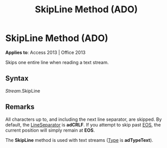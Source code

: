 ﻿---
title: SkipLine Method (ADO)
TOCTitle: SkipLine Method (ADO)
ms:assetid: 419c24c3-6b84-eed0-5884-f2dcd485dc3d
ms:mtpsurl: https://msdn.microsoft.com/library/JJ249187(v=office.15)
ms:contentKeyID: 48544456
ms.date: 09/18/2015
mtps_version: v=office.15
---

# SkipLine Method (ADO)


**Applies to**: Access 2013 | Office 2013

Skips one entire line when reading a text stream.

## Syntax

*Stream*.SkipLine

## Remarks

All characters up to, and including the next line separator, are skipped. By default, the [LineSeparator](lineseparator-property-ado.md) is **adCRLF**. If you attempt to skip past [EOS](eos-property-ado.md), the current position will simply remain at **EOS**.

The **SkipLine** method is used with text streams ([Type](type-property-ado-stream.md) is **adTypeText**).

